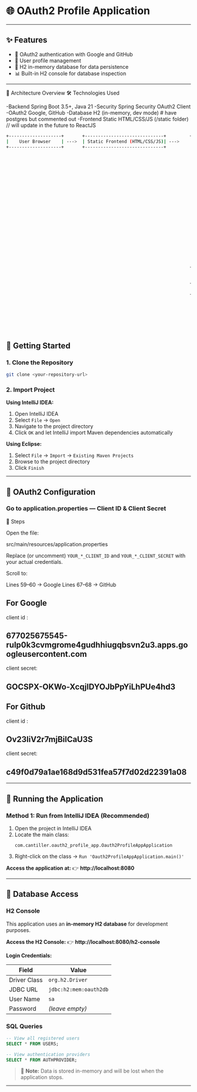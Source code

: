 # 🌐 OAuth2 Profile Application



---

## ✨ Features

- 🔐 OAuth2 authentication with Google and GitHub
- 👤 User profile management
- 💾 H2 in-memory database for data persistence
- 📊 Built-in H2 console for database inspection


---

🧱 Architecture Overview
🛠️ Technologies Used


-Backend	Spring Boot 3.5+, Java 21
-Security	Spring Security OAuth2 Client
-OAuth2	Google, GitHub
-Database	H2 (in-memory, dev mode) # have postgres but commented out
-Frontend	Static HTML/CSS/JS (/static folder) // will update in the future to ReactJS

```bash
+--------------------+       +------------------------------+         +-----------------------------------------+       
|    User Browser    | --->  | Static Frontend (HTML/CSS/JS)| --->    | Spring Boot Backend (OAuth Login Demo)  | 
+--------------------+       +------------------------------+          +-----------------------------------------+       
                                                                      |                                         |       
                                                                      |  +-----------------------------------+  |
                                                                      |  | Spring Security OAuth2 Client     |  |
                                                                      |  |  - Handles login redirects        |  |
                                                                      |  |  - Fetches access tokens          |  |
                                                                      |  |  - Loads user info (OIDC/OAuth2)  |  |
                                                                      |  +----------------+------------------+  |
                                                                      |                       |                 |
                                                                      |                       v                 |
                                                                      |  +-----------------------------------+  |
                                                                      |  | CustomOAuth2UserService           |  |
                                                                      |  |  - Maps user info to DB record    |  |
                                                                      |  |  - Links AuthProvider entries     |  |
                                                                      |  +----------------+------------------+  |
                                                                      |                       |                 |
                                                                      |                       v                 |
                                                                      |  +-----------------------------------+  |
                                                                      |  | DelegatingOidcUserService         |  |
                                                                      |  |  - Wraps Google OIDC login        |  |
                                                                      |  |  - Returns compliant OidcUser     |  |
                                                                      |  +-----------------------------------+  |
                                                                      +-----------------------------------------+
                                                                                            |
                                                                                            v
                                                                      +------------------------------+
                                                                      |     H2 In-Memory Database    |
                                                                      +------------------------------+
                                                                      |  users table                 |
                                                                      |  ─ id, email, name...        |
                                                                       +------------------------------+
                                                                      |  auth_providers table        |
                                                                      |  ─ provider, sub, FK...      |
                                                                       +------------------------------+

```



## 🚀 Getting Started

### 1. Clone the Repository

```bash
git clone <your-repository-url>
```

### 2. Import Project

**Using IntelliJ IDEA:**
1. Open IntelliJ IDEA
2. Select `File` → `Open`
3. Navigate to the project directory
4. Click `OK` and let IntelliJ import Maven dependencies automatically

**Using Eclipse:**
1. Select `File` → `Import` → `Existing Maven Projects`
2. Browse to the project directory
3. Click `Finish`

---

## 🔐 OAuth2 Configuration


###  Go to application.properties — Client ID & Client Secret

📝 Steps


Open the file:


src/main/resources/application.properties






Replace (or uncomment) `YOUR_*_CLIENT_ID` and `YOUR_*_CLIENT_SECRET` with your actual credentials.


Scroll to:

Lines 59–60 → Google 
Lines 67–68 → GitHub

## For Google
client id :
##  677025675545-rulp0k3cvmgrome4gudhhiugqbsvn2u3.apps.googleusercontent.com ##

client secret: 

## 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 ##

## For Github
client id :
## Ov23liV2r7mjBiICaU3S ##

client secret: 
## c49f0d79a1ae168d9d531fea57f7d02d22391a08 ##


---

## 🏃 Running the Application

### Method 1: Run from IntelliJ IDEA (Recommended)

1. Open the project in IntelliJ IDEA
2. Locate the main class:
   ```
   com.cantiller.oauth2_profile_app.Oauth2ProfileAppApplication
   ```
3. Right-click on the class → `Run 'Oauth2ProfileAppApplication.main()'`



**Access the application at:**
👉 **http://localhost:8080**

---

## 💾 Database Access

### H2 Console

This application uses an **in-memory H2 database** for development purposes.

**Access the H2 Console:**
👉 **http://localhost:8080/h2-console**

**Login Credentials:**

| Field | Value |
|-------|-------|
| Driver Class | `org.h2.Driver` |
| JDBC URL | `jdbc:h2:mem:oauth2db` |
| User Name | `sa` |
| Password | *(leave empty)* |

### SQL Queries

```sql
-- View all registered users
SELECT * FROM USERS;

-- View authentication providers
SELECT * FROM AUTHPROVIDER;
```

> 📝 **Note:** Data is stored in-memory and will be lost when the application stops.

---
